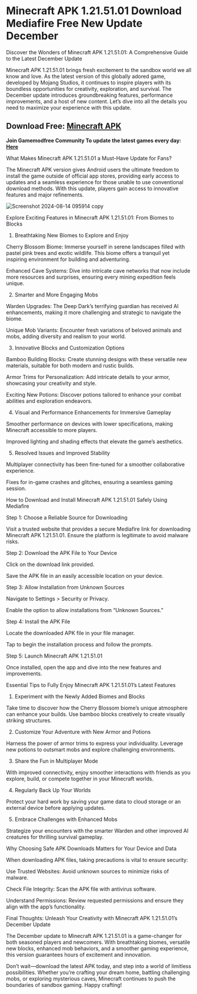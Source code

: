 # Minecraft APK 1.21.51.01 Download Mediafire Free New Update December
Discover the Wonders of Minecraft APK 1.21.51.01: A Comprehensive Guide to the Latest December Update

Minecraft APK 1.21.51.01 brings fresh excitement to the sandbox world we all know and love. As the latest version of this globally adored game, developed by Mojang Studios, it continues to inspire players with its boundless opportunities for creativity, exploration, and survival. The December update introduces groundbreaking features, performance improvements, and a host of new content. Let’s dive into all the details you need to maximize your experience with this update.

## Download Free: [Minecraft APK](https://gamemodfree.com/minecraft-1-21-51-apk)

**Join Gamemodfree Community To update the latest games every day: [Here](https://t.me/gamemodfreecom)**

What Makes Minecraft APK 1.21.51.01 a Must-Have Update for Fans?

The Minecraft APK version gives Android users the ultimate freedom to install the game outside of official app stores, providing early access to updates and a seamless experience for those unable to use conventional download methods. With this update, players gain access to innovative features and major refinements.

![Screenshot 2024-08-14 095914 copy](https://github.com/user-attachments/assets/b6134f13-8dcd-41bd-bd64-d7c689815827)

Explore Exciting Features in Minecraft APK 1.21.51.01: From Biomes to Blocks

1. Breathtaking New Biomes to Explore and Enjoy

Cherry Blossom Biome: Immerse yourself in serene landscapes filled with pastel pink trees and exotic wildlife. This biome offers a tranquil yet inspiring environment for building and adventuring.

Enhanced Cave Systems: Dive into intricate cave networks that now include more resources and surprises, ensuring every mining expedition feels unique.

2. Smarter and More Engaging Mobs

Warden Upgrades: The Deep Dark’s terrifying guardian has received AI enhancements, making it more challenging and strategic to navigate the biome.

Unique Mob Variants: Encounter fresh variations of beloved animals and mobs, adding diversity and realism to your world.

3. Innovative Blocks and Customization Options

Bamboo Building Blocks: Create stunning designs with these versatile new materials, suitable for both modern and rustic builds.

Armor Trims for Personalization: Add intricate details to your armor, showcasing your creativity and style.

Exciting New Potions: Discover potions tailored to enhance your combat abilities and exploration endeavors.

4. Visual and Performance Enhancements for Immersive Gameplay

Smoother performance on devices with lower specifications, making Minecraft accessible to more players.

Improved lighting and shading effects that elevate the game’s aesthetics.

5. Resolved Issues and Improved Stability

Multiplayer connectivity has been fine-tuned for a smoother collaborative experience.

Fixes for in-game crashes and glitches, ensuring a seamless gaming session.

How to Download and Install Minecraft APK 1.21.51.01 Safely Using Mediafire

Step 1: Choose a Reliable Source for Downloading

Visit a trusted website that provides a secure Mediafire link for downloading Minecraft APK 1.21.51.01. Ensure the platform is legitimate to avoid malware risks.

Step 2: Download the APK File to Your Device

Click on the download link provided.

Save the APK file in an easily accessible location on your device.

Step 3: Allow Installation from Unknown Sources

Navigate to Settings > Security or Privacy.

Enable the option to allow installations from “Unknown Sources.”

Step 4: Install the APK File

Locate the downloaded APK file in your file manager.

Tap to begin the installation process and follow the prompts.

Step 5: Launch Minecraft APK 1.21.51.01

Once installed, open the app and dive into the new features and improvements.

Essential Tips to Fully Enjoy Minecraft APK 1.21.51.01’s Latest Features

1. Experiment with the Newly Added Biomes and Blocks

Take time to discover how the Cherry Blossom biome’s unique atmosphere can enhance your builds. Use bamboo blocks creatively to create visually striking structures.

2. Customize Your Adventure with New Armor and Potions

Harness the power of armor trims to express your individuality. Leverage new potions to outsmart mobs and explore challenging environments.

3. Share the Fun in Multiplayer Mode

With improved connectivity, enjoy smoother interactions with friends as you explore, build, or compete together in your Minecraft worlds.

4. Regularly Back Up Your Worlds

Protect your hard work by saving your game data to cloud storage or an external device before applying updates.

5. Embrace Challenges with Enhanced Mobs

Strategize your encounters with the smarter Warden and other improved AI creatures for thrilling survival gameplay.

Why Choosing Safe APK Downloads Matters for Your Device and Data

When downloading APK files, taking precautions is vital to ensure security:

Use Trusted Websites: Avoid unknown sources to minimize risks of malware.

Check File Integrity: Scan the APK file with antivirus software.

Understand Permissions: Review requested permissions and ensure they align with the app’s functionality.

Final Thoughts: Unleash Your Creativity with Minecraft APK 1.21.51.01’s December Update

The December update to Minecraft APK 1.21.51.01 is a game-changer for both seasoned players and newcomers. With breathtaking biomes, versatile new blocks, enhanced mob behaviors, and a smoother gaming experience, this version guarantees hours of excitement and innovation.

Don’t wait—download the latest APK today, and step into a world of limitless possibilities. Whether you’re crafting your dream home, battling challenging mobs, or exploring mysterious caves, Minecraft continues to push the boundaries of sandbox gaming. Happy crafting!

